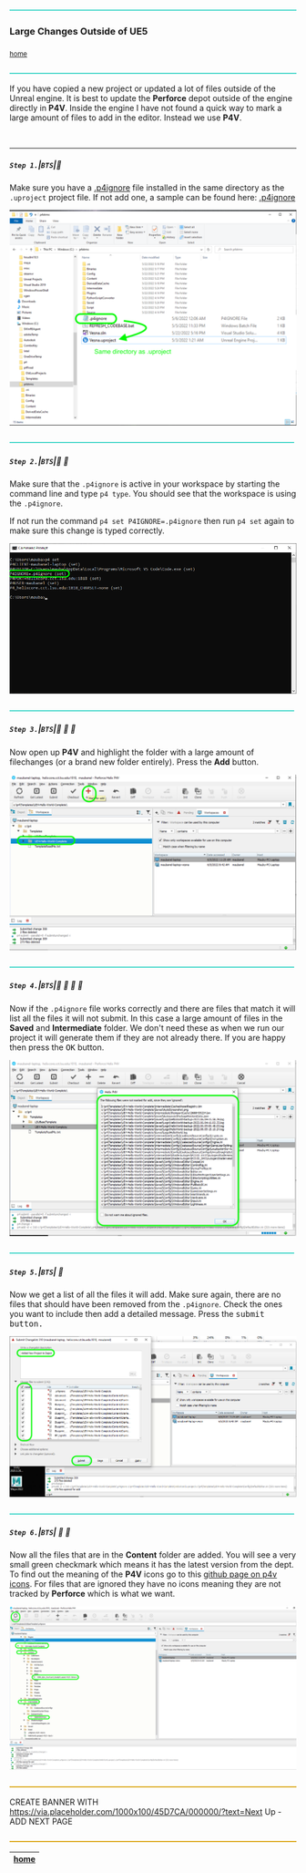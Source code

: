 ![](../images/line3.png)

### Large Changes Outside of UE5

<sub>[home](../README.md#user-content-p4v)</sub>

![](../images/line3.png)

If you have copied a new project or updated a lot of files outside of the Unreal engine.  It is best to update the **Perforce** depot outside of the engine directly in **P4V**. Inside the engine I have not found a quick way to mark a large amount of files to add in the editor.  Instead we use **P4V**.

<br>

---


##### `Step 1.`\|`BTS`|:small_blue_diamond:

Make sure you have a [.p4ignore](../files/.p4ignore) file installed in the same directory as the `.uproject` project file. If not add one, a sample can be found here: [.p4ignore](../files/.p4ignore)

![make sure there is a .p4ignore file in root](images/p4ignore.png)

![](../images/line2.png)

##### `Step 2.`\|`BTS`|:small_blue_diamond: :small_blue_diamond: 

Make sure that the `.p4ignore` is active in your workspace by starting the command line and type `p4 type`.  You should see that the workspace is using the `.p4ignore`.

If not run the command `p4 set P4IGNORE=.p4ignore` then run `p4 set` again to make sure this change is typed correctly.

![check that p4ignore is set properly](images/p4ignoreset.png)

![](../images/line2.png)


##### `Step 3.`\|`BTS`|:small_blue_diamond: :small_blue_diamond: :small_blue_diamond:

Now open up **P4V** and highlight the folder with a large amount of filechanges (or a brand new folder entirely). Press the **Add** button.

![check that p4 i](images/addChanges.png)

![](../images/line2.png)

##### `Step 4.`\|`BTS`|:small_blue_diamond: :small_blue_diamond: :small_blue_diamond: :small_blue_diamond:

Now if the `.p4ignore` file works correctly and there are files that match it will list all the files it will not submit.  In this case a large amount of files in the **Saved** and **Intermediate** folder.  We don't need these as when we run our project it will generate them if they are not already there. If you are happy then press the <kbd>OK</kbd> button.

![list of ignored files](images/ignoredFiles.png)

![](../images/line2.png)

##### `Step 5.`\|`BTS`| :small_orange_diamond:

Now we get a list of all the files it will add.  Make sure again, there are no files that should have been removed from the `.p4ignore`.  Check the ones you want to include then add a detailed message.  Press the <kbd>submit</bbd> button.

![alt_text](images/submitAllChangedFiles.png)

![](../images/line2.png)

##### `Step 6.`\|`BTS`| :small_orange_diamond: :small_blue_diamond:

Now all the files that are in the **Content** folder are added. You will see a very small green checkmark which means it has the latest version from the dept.  To find out the meaning of the **P4V** icons go to this [github page on p4v icons](https://github.com/maubanel/p4v-unreal/blob/main/icons/README.md#user-content-p4v-icons). For files that are ignored they have no icons meaning they are not tracked by **Perforce** which is what we want.

![files tracked and untracked by perforce](images/allAdded.png)

![](../images/line.png)

CREATE BANNER WITH https://via.placeholder.com/1000x100/45D7CA/000000/?text=Next Up - ADD NEXT PAGE

![](../images/line.png)

| [home](../README.md#user-content-p4v) | 
|---|
